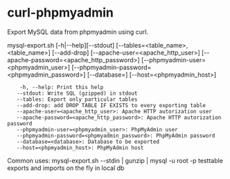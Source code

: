 curl-phpmyadmin
===============

Export MySQL data from phpmyadmin using curl.

mysql-export.sh [-h|--help][--stdout] [--tables=<table_name>,<table_name>] [--add-drop] [--apache-user=<apache_http_user>] [--apache-password=<apache_http_password>] [--phpmyadmin-user=<phpmyadmin_user>] [--phpmyadmin-password=<phpmyadmin_password>] [--database=<database>] [--host=<phpmyadmin_host>]

        -h, --help: Print this help
       --stdout: Write SQL (gzipped) in stdout
       --tables: Export only particular tables
       --add-drop: add DROP TABLE IF EXISTS to every exporting table
       --apache-user=<apache_http_user>: Apache HTTP autorization user
       --apache-password=<apache_http_password>: Apache HTTP autorization password
       --phpmyadmin-user=<phpmyadmin_user>: PhpMyAdmin user
       --phpmyadmin-password=<phpmyadmin_password>: PhpMyAdmin password
       --database=<database>: Database to be exported
       --host=<phpmyadmin_host>: PhpMyAdmin host

 Common uses: mysql-export.sh --stdin | gunzip | mysql -u root -p testtable
              exports and imports on the fly in local db

